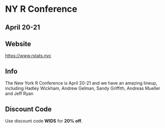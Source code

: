 # NY R Conference
## April 20-21

## Website
https://www.rstats.nyc

## Info
The New York R Conference is April 20-21 and we have an amazing lineup, including Hadley Wickham, Andrew Gelman, Sandy Griffith, Andreas Mueller and Jeff Ryan

## Discount Code
Use discount code **WIDS** for **20% off**.
